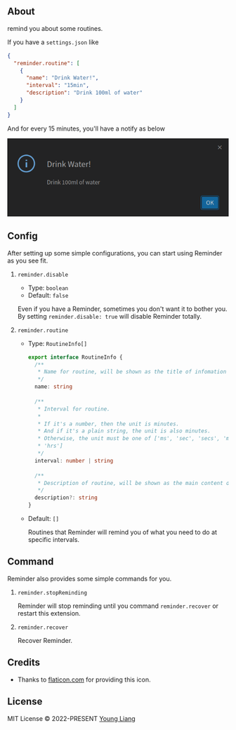 ## About

remind you about some routines.

If you have a `settings.json` like

```json
{
  "reminder.routine": [
    {
      "name": "Drink Water!",
      "interval": "15min",
      "description": "Drink 100ml of water"
    }
  ]
}
```

And for every 15 minutes, you'll have a notify as below

![](https://raw.githubusercontent.com/GODLiangCY/reminder/main/preview.png)

## Config

After setting up some simple configurations, you can start using Reminder as you see fit.

1. `reminder.disable`

   - Type: `boolean`
   - Default: `false`

   Even if you have a Reminder, sometimes you don't want it to bother you. By setting `reminder.disable: true` will disable Reminder totally.

2. `reminder.routine`

   - Type: `RoutineInfo[]`

     ```typescript
     export interface RoutineInfo {
       /**
        * Name for routine, will be shown as the title of infomation
        */
       name: string
     
       /**
        * Interval for routine.
        *
        * If it's a number, then the unit is minutes.
        * And if it's a plain string, the unit is also minutes.
        * Otherwise, the unit must be one of ['ms', 'sec', 'secs', 'min', 'mins', 'hr',
        * 'hrs']
        */
       interval: number | string
     
       /**
        * Description of routine, will be shown as the main content of infomation
        */
       description?: string
     }
     ```
     
   - Default: `[]`
   
     Routines that Reminder will remind you of what you need to do at specific intervals.

## Command

Reminder also provides some simple commands for you.

1. `reminder.stopReminding`

   Reminder will stop reminding until you command `reminder.recover` or restart this extension.

2. `reminder.recover`

   Recover Reminder.

## Credits

+ Thanks to [flaticon.com](https://www.flaticon.com/free-icon/reminder_1886913?term=reminder&page=1&position=31&page=1&position=31&related_id=1886913&origin=tag) for providing this icon.

## License

MIT License &copy; 2022-PRESENT [Young Liang](https://github.com/GODLiangCY)

